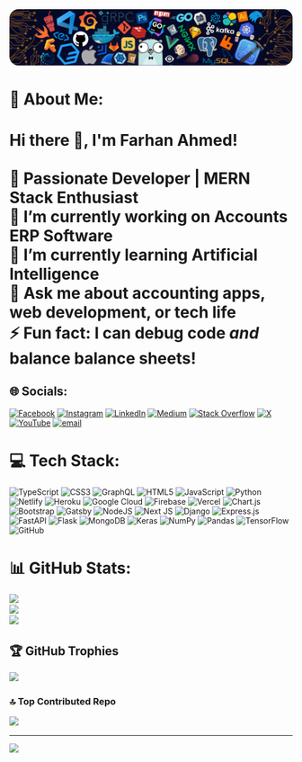 <img alt="Coding" style="border-radius:16px;" src="./images/background.png">

# 💫 About Me:
# Hi there 👋, I'm Farhan Ahmed!<br><br>🚀 Passionate Developer | MERN Stack Enthusiast<br>🔭 I’m currently working on Accounts ERP Software<br>🌱 I’m currently learning Artificial Intelligence<br>💬 Ask me about **accounting apps**, **web development**, or **tech life**<br>⚡ Fun fact: I can debug code *and* balance balance sheets!


## 🌐 Socials:
[![Facebook](https://img.shields.io/badge/Facebook-%231877F2.svg?logo=Facebook&logoColor=white)](https://facebook.com/thefarhanahmedofficial) [![Instagram](https://img.shields.io/badge/Instagram-%23E4405F.svg?logo=Instagram&logoColor=white)](https://instagram.com/the.farhanahmed) [![LinkedIn](https://img.shields.io/badge/LinkedIn-%230077B5.svg?logo=linkedin&logoColor=white)](https://linkedin.com/in/the-farhanahmed) [![Medium](https://img.shields.io/badge/Medium-12100E?logo=medium&logoColor=white)](https://medium.com/@thefarhanahmed) [![Stack Overflow](https://img.shields.io/badge/-Stackoverflow-FE7A16?logo=stack-overflow&logoColor=white)](https://stackoverflow.com/users/21975684) [![X](https://img.shields.io/badge/X-black.svg?logo=X&logoColor=white)](https://x.com/thefarhanahmed1) [![YouTube](https://img.shields.io/badge/YouTube-%23FF0000.svg?logo=YouTube&logoColor=white)](https://youtube.com/@codeneverliesofficial) [![email](https://img.shields.io/badge/Email-D14836?logo=gmail&logoColor=white)](mailto:mfarhanahmed40@gmail.com) 

# 💻 Tech Stack:
![TypeScript](https://img.shields.io/badge/typescript-%23007ACC.svg?style=for-the-badge&logo=typescript&logoColor=white) ![CSS3](https://img.shields.io/badge/css3-%231572B6.svg?style=for-the-badge&logo=css3&logoColor=white) ![GraphQL](https://img.shields.io/badge/-GraphQL-E10098?style=for-the-badge&logo=graphql&logoColor=white) ![HTML5](https://img.shields.io/badge/html5-%23E34F26.svg?style=for-the-badge&logo=html5&logoColor=white) ![JavaScript](https://img.shields.io/badge/javascript-%23323330.svg?style=for-the-badge&logo=javascript&logoColor=%23F7DF1E) ![Python](https://img.shields.io/badge/python-3670A0?style=for-the-badge&logo=python&logoColor=ffdd54) ![Netlify](https://img.shields.io/badge/netlify-%23000000.svg?style=for-the-badge&logo=netlify&logoColor=#00C7B7) ![Heroku](https://img.shields.io/badge/heroku-%23430098.svg?style=for-the-badge&logo=heroku&logoColor=white) ![Google Cloud](https://img.shields.io/badge/GoogleCloud-%234285F4.svg?style=for-the-badge&logo=google-cloud&logoColor=white) ![Firebase](https://img.shields.io/badge/firebase-%23039BE5.svg?style=for-the-badge&logo=firebase) ![Vercel](https://img.shields.io/badge/vercel-%23000000.svg?style=for-the-badge&logo=vercel&logoColor=white) ![Chart.js](https://img.shields.io/badge/chart.js-F5788D.svg?style=for-the-badge&logo=chart.js&logoColor=white) ![Bootstrap](https://img.shields.io/badge/bootstrap-%238511FA.svg?style=for-the-badge&logo=bootstrap&logoColor=white) ![Gatsby](https://img.shields.io/badge/Gatsby-%23663399.svg?style=for-the-badge&logo=gatsby&logoColor=white) ![NodeJS](https://img.shields.io/badge/node.js-6DA55F?style=for-the-badge&logo=node.js&logoColor=white) ![Next JS](https://img.shields.io/badge/Next-black?style=for-the-badge&logo=next.js&logoColor=white) ![Django](https://img.shields.io/badge/django-%23092E20.svg?style=for-the-badge&logo=django&logoColor=white) ![Express.js](https://img.shields.io/badge/express.js-%23404d59.svg?style=for-the-badge&logo=express&logoColor=%2361DAFB) ![FastAPI](https://img.shields.io/badge/FastAPI-005571?style=for-the-badge&logo=fastapi) ![Flask](https://img.shields.io/badge/flask-%23000.svg?style=for-the-badge&logo=flask&logoColor=white) ![MongoDB](https://img.shields.io/badge/MongoDB-%234ea94b.svg?style=for-the-badge&logo=mongodb&logoColor=white) ![Keras](https://img.shields.io/badge/Keras-%23D00000.svg?style=for-the-badge&logo=Keras&logoColor=white) ![NumPy](https://img.shields.io/badge/numpy-%23013243.svg?style=for-the-badge&logo=numpy&logoColor=white) ![Pandas](https://img.shields.io/badge/pandas-%23150458.svg?style=for-the-badge&logo=pandas&logoColor=white) ![TensorFlow](https://img.shields.io/badge/TensorFlow-%23FF6F00.svg?style=for-the-badge&logo=TensorFlow&logoColor=white) ![GitHub](https://img.shields.io/badge/github-%23121011.svg?style=for-the-badge&logo=github&logoColor=white)
# 📊 GitHub Stats:
![](https://github-readme-stats.vercel.app/api?username=Farhanahmed50&theme=dark&hide_border=false&include_all_commits=true&count_private=true)<br/>
![](https://nirzak-streak-stats.vercel.app/?user=Farhanahmed50&theme=dark&hide_border=false)<br/>
![](https://github-readme-stats.vercel.app/api/top-langs/?username=Farhanahmed50&theme=dark&hide_border=false&include_all_commits=true&count_private=true&layout=compact)

## 🏆 GitHub Trophies
![](https://github-profile-trophy.vercel.app/?username=Farhanahmed50&theme=radical&no-frame=false&no-bg=true&margin-w=4)

### 🔝 Top Contributed Repo
![](https://github-contributor-stats.vercel.app/api?username=Farhanahmed50&limit=5&theme=dark&combine_all_yearly_contributions=true)

---
[![](https://visitcount.itsvg.in/api?id=Farhanahmed50&icon=0&color=0)](https://visitcount.itsvg.in)

<!-- Proudly created with GPRM ( https://gprm.itsvg.in ) -->
